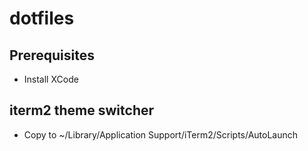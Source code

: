 # dotfiles

## Prerequisites

- Install XCode

## iterm2 theme switcher

- Copy to ~/Library/Application Support/iTerm2/Scripts/AutoLaunch
